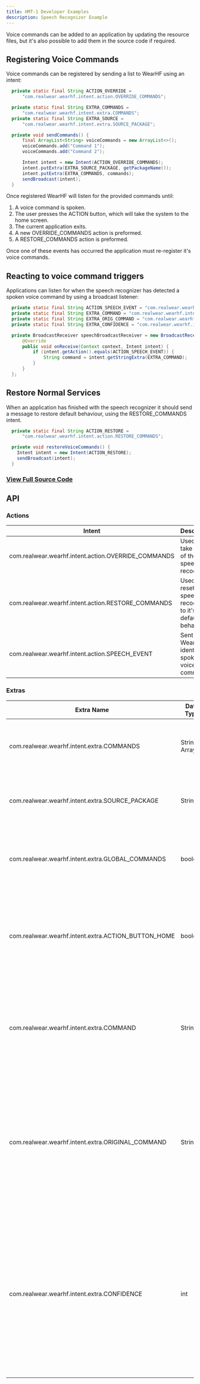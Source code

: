 ```yaml
---
title: HMT-1 Developer Examples
description: Speech Recognizer Example
---
```


Voice commands can be added to an application by updating the resource files, but it's also possible to add them in the source code if required.

## Registering Voice Commands

Voice commands can be registered by sending a list to WearHF using an intent:

```java
  private static final String ACTION_OVERRIDE =
      "com.realwear.wearhf.intent.action.OVERRIDE_COMMANDS";

  private static final String EXTRA_COMMANDS =
      "com.realwear.wearhf.intent.extra.COMMANDS";
  private static final String EXTRA_SOURCE =
      "com.realwear.wearhf.intent.extra.SOURCE_PACKAGE";

  private void sendCommands() {
      final ArrayList<String> voiceCommands = new ArrayList<>();
      voiceCommands.add("Command 1");
      voiceCommands.add("Command 2");

      Intent intent = new Intent(ACTION_OVERRIDE_COMMANDS);
      intent.putExtra(EXTRA_SOURCE_PACKAGE, getPackageName());
      intent.putExtra(EXTRA_COMMANDS, commands);
      sendBroadcast(intent);
  }
```

Once registered WearHF will listen for the provided commands until:

1. A voice command is spoken.
1. The user presses the ACTION button, which will take the system to the home screen.
1. The current application exits.
1. A new OVERRIDE_COMMANDS action is preformed.
1. A RESTORE_COMMANDS action is preformed.

Once one of these events has occurred the application must re-register it's voice commands.

## Reacting to voice command triggers

Applications can listen for when the speech recognizer has detected a spoken voice command by using a broadcast listener:


```java
  private static final String ACTION_SPEECH_EVENT = "com.realwear.wearhf.intent.action.SPEECH_EVENT";
  private static final String EXTRA_COMMAND = "com.realwear.wearhf.intent.extra.COMMAND";
  private static final String EXTRA_ORIG_COMMAND = "com.realwear.wearhf.intent.extra.ORIGINAL_COMMAND";
  private static final String EXTRA_CONFIDENCE = "com.realwear.wearhf.intent.extra.CONFIDENCE";

  private BroadcastReceiver speechBroadcastReceiver = new BroadcastReceiver() {
      @Override
      public void onReceive(Context context, Intent intent) {
          if (intent.getAction().equals(ACTION_SPEECH_EVENT)) {
              String command = intent.getStringExtra(EXTRA_COMMAND);
          }
      }
  };
```

## Restore Normal Services

When an application has finished with the speech recognizer it should send a message to restore default behaviour, using the RESTORE_COMMANDS intent.

```java
  private static final String ACTION_RESTORE =
      "com.realwear.wearhf.intent.action.RESTORE_COMMANDS";

  private void restoreVoiceCommands() {
    Intent intent = new Intent(ACTION_RESTORE);
    sendBroadcast(intent);
  }
```

### [View Full Source Code](https://github.com/realwear/Developer-Examples/blob/master/hmt1developerexamples/src/main/java/com/realwear/hmt1developerexamples/SpeechRecognizerActivity.java)

## API

### Actions

|  Intent | Description |
| --- |  --- |
| com.realwear.wearhf.intent.action.OVERRIDE_COMMANDS | Used to take control of the speech recogniser |
| com.realwear.wearhf.intent.action.RESTORE_COMMANDS | Used to reset the speech recogniser to it's default behaviour |
| com.realwear.wearhf.intent.action.SPEECH_EVENT | Sent from WearHF to identify spoken voice commands |

### Extras

|  Extra Name | Data Type | Description |
| --- |  --- | --- |
| com.realwear.wearhf.intent.extra.COMMANDS | String Array | Used to pass in a list of voice commands to the speech recogniser |
| com.realwear.wearhf.intent.extra.SOURCE_PACKAGE | String | Used to pass the application's package name to the speech recogniser |
| com.realwear.wearhf.intent.extra.GLOBAL_COMMANDS | boolean |  Specifies whether the speech recogniser should also listen for the global commands |
| com.realwear.wearhf.intent.extra.ACTION_BUTTON_HOME | boolean | Specifies whether the ACTION button should be used as a way to exit the application and go to home screen |
| com.realwear.wearhf.intent.extra.COMMAND | String | Passed from the speech recognizer when a voice command is spoken. Identifies the command spoken by the user |
| com.realwear.wearhf.intent.extra.ORIGINAL_COMMAND |  String | Passed from the speech recognizer when a voice command is spoken. Identifies the command spoken by the user, but may be stripped of extra whitespace or unwanted characters |
| com.realwear.wearhf.intent.extra.CONFIDENCE | int | The confidence level reported by the speech recogniser. The higher the confidence, the more closely the spoken words matched the returned phrase (ranges 4000-8000, where higher is better). |
